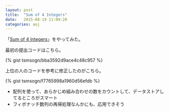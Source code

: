 ```yaml
---
layout: post
title:  "Sum of 4 Integers"
date:   2015-08-19 11:09:20
categories: aoj
---
```

「[Sum of 4 Integers](http://judge.u-aizu.ac.jp/onlinejudge/description.jsp?id=0008)」をやってみた。

最初の提出コードはこちら。

{% gist tsmsogn/bba3592d9ace4c48c957 %}

上位の人のコードを参考に修正したのがこちら。

{% gist tsmsogn/f7765998a1960d56efdb %}

- 配列を使って、あらかじめ組み合わせの数をカウントして、データストアしてるところがスマート
- フィボナッチ数列の再帰処理なんかにも、応用できそう
